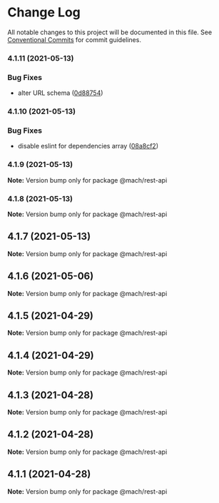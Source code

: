 # Change Log

All notable changes to this project will be documented in this file.
See [Conventional Commits](https://conventionalcommits.org) for commit guidelines.

### 4.1.11 (2021-05-13)


### Bug Fixes

* alter URL schema ([0d88754](https://github.com/jpedroh/mach/commit/0d88754af0d5e3714d8a539f3fab52152a98c3d0))



### 4.1.10 (2021-05-13)


### Bug Fixes

* disable eslint for dependencies array ([08a8cf2](https://github.com/jpedroh/mach/commit/08a8cf270dcff669fceead550494ef2f8b2c4f6f))



### 4.1.9 (2021-05-13)

**Note:** Version bump only for package @mach/rest-api





### 4.1.8 (2021-05-13)

**Note:** Version bump only for package @mach/rest-api





## 4.1.7 (2021-05-13)

**Note:** Version bump only for package @mach/rest-api





## 4.1.6 (2021-05-06)

**Note:** Version bump only for package @mach/rest-api





## 4.1.5 (2021-04-29)

**Note:** Version bump only for package @mach/rest-api





## 4.1.4 (2021-04-29)

**Note:** Version bump only for package @mach/rest-api





## 4.1.3 (2021-04-28)

**Note:** Version bump only for package @mach/rest-api





## 4.1.2 (2021-04-28)

**Note:** Version bump only for package @mach/rest-api





## 4.1.1 (2021-04-28)

**Note:** Version bump only for package @mach/rest-api
